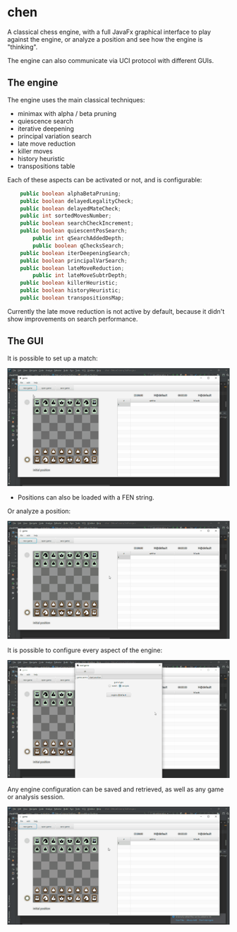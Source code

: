 # chen
A classical chess engine, with a full JavaFx graphical interface to play against the engine, or analyze a position and see how the engine is "thinking".

The engine can also communicate via UCI protocol with different GUIs.

## The engine

The engine uses the main classical techniques:
 * minimax with alpha / beta pruning
 * quiescence search
 * iterative deepening
 * principal variation search
 * late move reduction
 * killer moves
 * history heuristic
 * transpositions table

Each of these aspects can be activated or not, and is configurable:
```java
    public boolean alphaBetaPruning;
    public boolean delayedLegalityCheck;
    public boolean delayedMateCheck;
    public int sortedMovesNumber;
    public boolean searchCheckIncrement;
    public boolean quiescentPosSearch;
        public int qSearchAddedDepth;
        public boolean qChecksSearch;
    public boolean iterDeepeningSearch;
    public boolean principalVarSearch;
    public boolean lateMoveReduction;
        public int lateMoveSubtrDepth;
    public boolean killerHeuristic;
    public boolean historyHeuristic;
    public boolean transpositionsMap;
```

Currently the late move reduction is not active by default, because it didn't show improvements on search performance.

## The GUI

It is possible to set up a match:

![new game](https://github.com/danielefdf/chen/blob/master/docs/newgame.gif)

 * Positions can also be loaded with a FEN string.

Or analyze a position:

![new analysis](https://github.com/danielefdf/chen/blob/master/docs/newanalysis.gif)

It is possible to configure every aspect of the engine:

![configure engine](https://github.com/danielefdf/chen/blob/master/docs/confengine.gif)

Any engine configuration can be saved and retrieved, as well as any game or analysis session.

![load game](https://github.com/danielefdf/chen/blob/master/docs/loadgame.gif)












